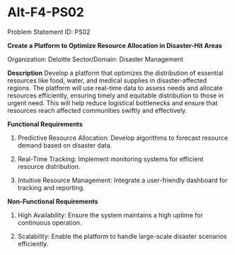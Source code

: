 # Alt-F4-PS02

Problem Statement ID: PS02

**Create a Platform to Optimize Resource Allocation in Disaster-Hit Areas**

Organization: Deloitte
Sector/Domain: Disaster Management

**Description**
Develop a platform that optimizes the distribution of essential resources like food, water, and medical supplies in disaster-affected regions. The platform will use real-time data to assess needs and allocate resources efficiently, ensuring timely and equitable distribution to those in urgent need. This will help reduce logistical bottlenecks and ensure that resources reach affected communities swiftly and effectively.

**Functional Requirements**
1. Predictive Resource Allocation: Develop algorithms to forecast resource demand based on disaster data.

2. Real-Time Tracking: Implement monitoring systems for efficient resource distribution.

3. Intuitive Resource Management: Integrate a user-friendly dashboard for tracking and reporting.

**Non-Functional Requirements**
1. High Availability: Ensure the system maintains a high uptime for continuous operation.

2. Scalability: Enable the platform to handle large-scale disaster scenarios efficiently.
